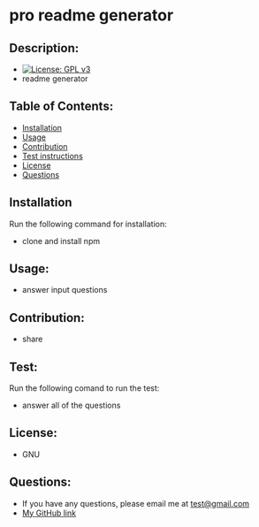 # pro readme generator

  ## Description:
  - [![License: GPL v3](https://img.shields.io/badge/License-GPLv3-blue.svg)](https://www.gnu.org/licenses/gpl-3.0)
  - readme generator

  ## Table of Contents:
  - [Installation](#installation)
  - [Usage](#usage)
  - [Contribution](#contribution)
  - [Test instructions](#test)
  - [License](#license)
  - [Questions](#questions)
  
  ## Installation
  Run the following command for installation:
  - clone and install npm
 
  ## Usage:
  - answer input questions
 
  ## Contribution:
  - share
  
  ## Test:
  Run the following comand to run the test:
  - answer all of the questions
 
  ## License:
  - GNU
  ## Questions:
  - If you have any questions, please email me at test@gmail.com
  - [My GitHub link](https://github.com/qaizen)

